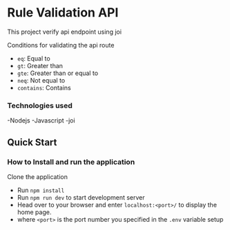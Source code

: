 # Rule Validation API
This project verify api endpoint using joi

Conditions for validating the api route

* `eq`: Equal to
* `gt`: Greater than
* `gte`: Greater than or equal to
* `neq`: Not equal to
* `contains`: Contains


### Technologies used

-Nodejs
-Javascript
-joi

## Quick Start

### How to Install and run the application
 Clone the application
- Run `npm install`
- Run `npm run dev` to start development server
- Head over to your browser and enter `localhost:<port>/` to display the home page.
- where `<port>` is the port number you specified in the `.env` variable setup
